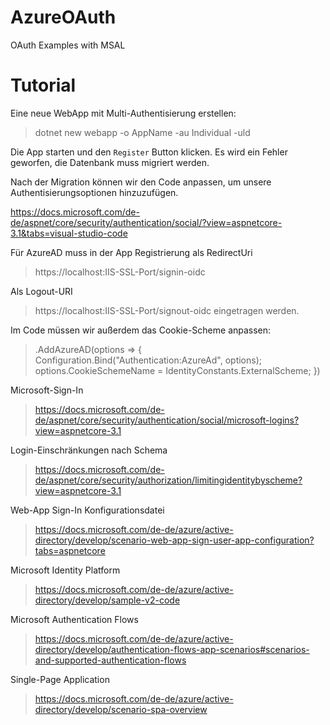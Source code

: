 # AzureOAuth
OAuth Examples with MSAL


# Tutorial
Eine neue WebApp mit Multi-Authentisierung erstellen:
> dotnet new webapp -o AppName -au Individual -uld

Die App starten und den `Register` Button klicken. Es wird ein Fehler geworfen, die Datenbank muss migriert werden.

Nach der Migration können wir den Code anpassen, um unsere Authentisierungsoptionen hinzuzufügen.

https://docs.microsoft.com/de-de/aspnet/core/security/authentication/social/?view=aspnetcore-3.1&tabs=visual-studio-code


Für AzureAD muss in der App Registrierung als RedirectUri
> https://localhost:IIS-SSL-Port/signin-oidc

Als Logout-URI
> https://localhost:IIS-SSL-Port/signout-oidc
eingetragen werden.

Im Code müssen wir außerdem das Cookie-Scheme anpassen:

> .AddAzureAD(options => {
>                        Configuration.Bind("Authentication:AzureAd", options);
>                        options.CookieSchemeName = IdentityConstants.ExternalScheme;
>                    })


Microsoft-Sign-In
> https://docs.microsoft.com/de-de/aspnet/core/security/authentication/social/microsoft-logins?view=aspnetcore-3.1

Login-Einschränkungen nach Schema
> https://docs.microsoft.com/de-de/aspnet/core/security/authorization/limitingidentitybyscheme?view=aspnetcore-3.1

Web-App Sign-In Konfigurationsdatei
> https://docs.microsoft.com/de-de/azure/active-directory/develop/scenario-web-app-sign-user-app-configuration?tabs=aspnetcore

Microsoft Identity Platform
> https://docs.microsoft.com/de-de/azure/active-directory/develop/sample-v2-code

Microsoft Authentication Flows
> https://docs.microsoft.com/de-de/azure/active-directory/develop/authentication-flows-app-scenarios#scenarios-and-supported-authentication-flows

Single-Page Application
> https://docs.microsoft.com/de-de/azure/active-directory/develop/scenario-spa-overview
